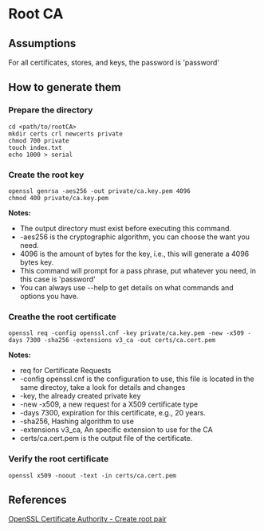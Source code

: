 # Root CA

## Assumptions
For all certificates, stores, and keys, the password is 'password'

## How to generate them

### Prepare the directory
```
cd <path/to/rootCA>
mkdir certs crl newcerts private
chmod 700 private
touch index.txt
echo 1000 > serial
```

### Create the root key
```
openssl genrsa -aes256 -out private/ca.key.pem 4096
chmod 400 private/ca.key.pem
```
**Notes:**
* The output directory must exist before executing this command.
* -aes256 is the cryptographic algorithm, you can choose the want you need.
* 4096 is the amount of bytes for the key, i.e., this will generate a 4096 bytes key.
* This command will prompt for a pass phrase, put whatever you need, in this case is 'password'
* You can always use --help to get details on what commands and options you have.

### Creathe the root certificate
```
openssl req -config openssl.cnf -key private/ca.key.pem -new -x509 -days 7300 -sha256 -extensions v3_ca -out certs/ca.cert.pem
```
**Notes:**
* req for Certificate Requests
* -config openssl.cnf is the configuration to use, this file is located in the same directoy, take a look for details and changes
* -key, the already created private key
* -new -x509, a new request for a X509 certificate type
* -days 7300, expiration for this certificate, e.g., 20 years.
* -sha256, Hashing algorithm to use
* -extensions v3_ca, An specific extension to use for the CA
* certs/ca.cert.pem is the output file of the certificate.

### Verify the root certificate
```
openssl x509 -noout -text -in certs/ca.cert.pem
```


## References
[OpenSSL Certificate Authority - Create root pair](https://jamielinux.com/docs/openssl-certificate-authority/introduction.html)
